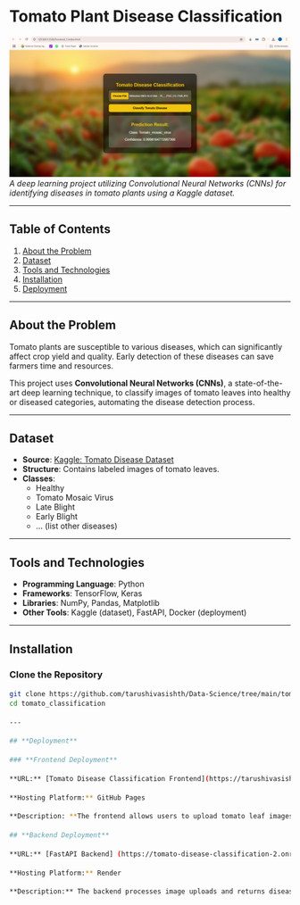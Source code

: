 # **Tomato Plant Disease Classification**

![Project Logo or Sample Image](image-1.png)
*A deep learning project utilizing Convolutional Neural Networks (CNNs) for identifying diseases in tomato plants using a Kaggle dataset.*

---

## **Table of Contents**
1. [About the Problem](#about-the-problem)  
2. [Dataset](#dataset)  
3. [Tools and Technologies](#tools-and-technologies)  
4. [Installation](#installation)  
5. [Deployment](#deployment)  

---

## **About the Problem**
Tomato plants are susceptible to various diseases, which can significantly affect crop yield and quality. Early detection of these diseases can save farmers time and resources.

This project uses **Convolutional Neural Networks (CNNs)**, a state-of-the-art deep learning technique, to classify images of tomato leaves into healthy or diseased categories, automating the disease detection process.

---

## **Dataset**
- **Source**: [Kaggle: Tomato Disease Dataset](https://www.kaggle.com/datasets/arjuntejaswi/plant-village)  
- **Structure**: Contains labeled images of tomato leaves.  
- **Classes**:  
  - Healthy  
  - Tomato Mosaic Virus  
  - Late Blight  
  - Early Blight  
  - ... (list other diseases)

---

## **Tools and Technologies**
- **Programming Language**: Python  
- **Frameworks**: TensorFlow, Keras  
- **Libraries**: NumPy, Pandas, Matplotlib  
- **Other Tools**: Kaggle (dataset), FastAPI, Docker (deployment)

---

## **Installation**
### **Clone the Repository**
```bash
git clone https://github.com/tarushivasishth/Data-Science/tree/main/tomato_classification
cd tomato_classification

---

## **Deployment**

### **Frontend Deployment**

**URL:** [Tomato Disease Classification Frontend](https://tarushivasishth.github.io/Tomato-Disease-Classification-frontend/)

**Hosting Platform:** GitHub Pages

**Description: **The frontend allows users to upload tomato leaf images and receive disease classification results.

## **Backend Deployment**

**URL:** [FastAPI Backend] (https://tomato-disease-classification-2.onrender.com/predict)

**Hosting Platform:** Render

**Description:** The backend processes image uploads and returns disease classification predictions using a trained deep learning model.
